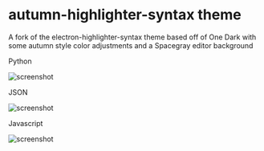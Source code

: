 # autumn-highlighter-syntax theme

A fork of the electron-highlighter-syntax theme based off of One Dark with some autumn style color adjustments and a Spacegray editor background

Python

![screenshot](https://github.com/Lucid-Network/autumn-highlighter-syntax/blob/master/python.png)

JSON

![screenshot](https://github.com/Lucid-Network/autumn-highlighter-syntax/blob/master/json.png)

Javascript

![screenshot](https://github.com/Lucid-Network/autumn-highlighter-syntax/blob/master/javscript.png)

